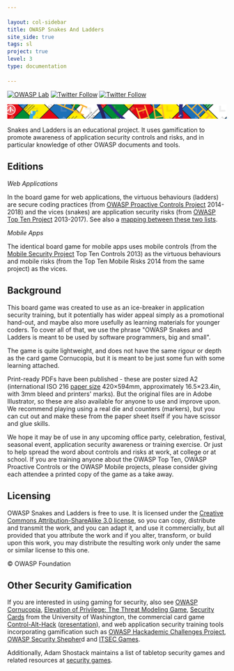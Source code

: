 ```yaml
---

layout: col-sidebar
title: OWASP Snakes And Ladders
site_side: true
tags: sl
project: true
level: 3
type: documentation

---
```


[![OWASP Lab](https://img.shields.io/badge/owasp-lab%20project-yellow.svg)](https://www2.owasp.org/projects#div-lab)
[![Twitter Follow](https://img.shields.io/twitter/follow/OWASPSnakesWeb?style=social)](https://twitter.com/OWASPSnakesWeb)
[![Twitter Follow](https://img.shields.io/twitter/follow/OWASPSnakesMob?style=social)](https://twitter.com/OWASPSnakesMob)

![OWASP Snakes and ladders sheet](assets/images/Snakes_and_ladders-header.png)

Snakes and Ladders is an educational project. It uses gamification to promote awareness of application security controls and risks, and in particular knowledge of other OWASP documents and tools.

## Editions

*Web Applications*

In the board game for web applications, the virtuous behaviours (ladders) are secure coding practices (from [OWASP Proactive Controls Project](https://www2.owasp.org/www-project-proactive-controls) 2014-2018) and the vices (snakes) are application security risks (from [OWASP Top Ten Project](https://www2.owasp.org/www-project-top-ten) 2013-2017). See also a [mapping between these two lists](https://www2.owasp.org/www-project-proactive-controls/2018/OWASP_TOP_10_Proactive_Controls_2018_V3_PL.pdf).

*Mobile Apps*

The identical board game for mobile apps uses mobile controls (from the [Mobile Security Project](https://www2.owasp.org/www-project-mobile-security) Top Ten Controls 2013) as the virtuous behaviours and mobile risks (from the Top Ten Mobile Risks 2014 from the same project) as the vices.

## Background

This board game was created to use as an ice-breaker in application security training, but it potentially has wider appeal simply as a promotional hand-out, and maybe also more usefully as learning materials for younger coders. To cover all of that, we use the phrase "OWASP Snakes and Ladders is meant to be used by software programmers, big and small".

The game is quite lightweight, and does not have the same rigour or depth as the card game Cornucopia, but it is meant to be just some fun with some learning attached.

Print-ready PDFs have been published - these are poster sized A2 (international ISO 216 [paper size](https://en.wikipedia.org/wiki/Paper_size) 420×594mm, approximately 16.5×23.4in, with 3mm bleed and printers' marks). But the original files are in Adobe Illustrator, so these are also available for anyone to use and improve upon. We recommend playing using a real die and counters (markers), but you can cut out and make these from the paper sheet itself if you have scissor and glue skills.

We hope it may be of use in any upcoming office party, celebration, festival, seasonal event, application security awareness or training exercise. Or just to help spread the word about controls and risks at work, at college or at school. If you are training anyone about the OWASP Top Ten, OWASP Proactive Controls or the OWASP Mobile projects, please consider giving each attendee a printed copy of the game as a take away.

## Licensing

OWASP Snakes and Ladders is free to use. It is licensed under the [Creative Commons Attribution-ShareAlike 3.0 license](http://creativecommons.org/licenses/by-sa/3.0/), so you can copy, distribute and transmit the work, and you can adapt it, and use it commercially, but all provided that you attribute the work and if you alter, transform, or build upon this work, you may distribute the resulting work only under the same or similar license to this one.

© OWASP Foundation

## Other Security Gamification

If you are interested in using gaming for security, also see [OWASP Cornucopia](https://www2.owasp.org/www-project-cornucopia), [Elevation of Privilege: The Threat Modeling Game](http://www.microsoft.com/security/sdl/adopt/eop.aspx), [Security Cards](http://securitycards.cs.washington.edu/) from the University of Washington, the commercial card game [Control-Alt-Hack](http://www.controlalthack.com/) ([presentation](http://media.blackhat.com/bh-us-12/Briefings/Kohno/BH_US_12_Kohno_Control_Alt_Hack_Slides.pdf)), and web application security training tools incorporating gamification such as [OWASP Hackademic Challenges Project](https://www2.owasp.org/www-project-hackademic-challenges), [OWASP Security Shepher](https://www2.owasp.org/www-project-security-shepherd)d and [ITSEC Games](http://itsecgames.blogspot.co.uk/).

Additionally, Adam Shostack maintains a list of tabletop security games and related resources at [security games](http://adam.shostack.org/games.html).
